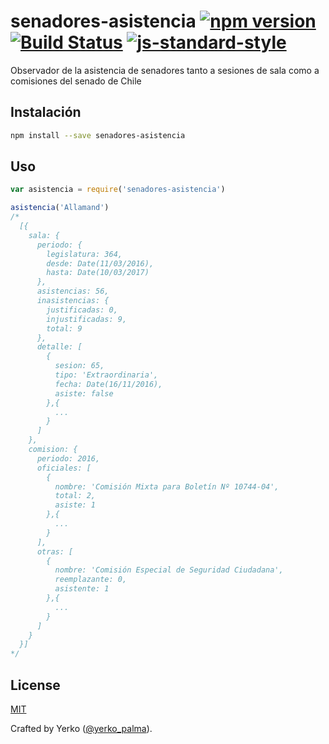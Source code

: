 # senadores-asistencia [![npm version](https://img.shields.io/npm/v/senadores-asistencia.svg?style=flat-square)](https://www.npmjs.com/package/senadores-asistencia) [![Build Status](https://img.shields.io/travis/YerkoPalma/senadores-asistencia/master.svg?style=flat-square)](https://travis-ci.org/YerkoPalma/senadores-asistencia) [![js-standard-style](https://img.shields.io/badge/code%20style-standard-brightgreen.svg?style=flat-square)](https://github.com/feross/standard)

Observador de la asistencia de senadores tanto a sesiones de sala como a comisiones del senado de Chile

## Instalación

```bash
npm install --save senadores-asistencia
```

## Uso

```javascript
var asistencia = require('senadores-asistencia')

asistencia('Allamand')
/*
  [{
    sala: {
      periodo: {
        legislatura: 364,
        desde: Date(11/03/2016),
        hasta: Date(10/03/2017)
      },
      asistencias: 56,
      inasistencias: {
        justificadas: 0,
        injustificadas: 9,
        total: 9
      },
      detalle: [
        {
          sesion: 65,
          tipo: 'Extraordinaria',
          fecha: Date(16/11/2016),
          asiste: false
        },{
          ...
        }
      ]
    },
    comision: {
      periodo: 2016,
      oficiales: [
        {
          nombre: 'Comisión Mixta para Boletín Nº 10744-04',
          total: 2,
          asiste: 1
        },{
          ...
        }
      ],
      otras: [
        {
          nombre: 'Comisión Especial de Seguridad Ciudadana',
          reemplazante: 0,
          asistente: 1
        },{
          ...
        }
      ]
    }
  }]
*/
```

## License

[MIT](/license)

Crafted by Yerko ([@yerko_palma](https://twitter.com/yerko_palma)).
